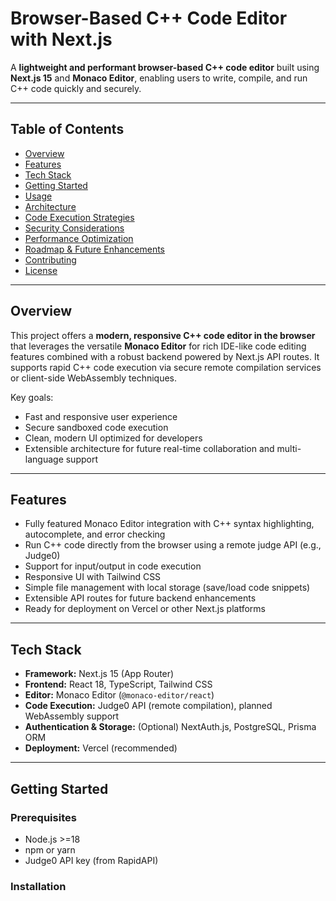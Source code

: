 # Browser-Based C++ Code Editor with Next.js

A **lightweight and performant browser-based C++ code editor** built using **Next.js 15** and **Monaco Editor**, enabling users to write, compile, and run C++ code quickly and securely.

---

## Table of Contents

- [Overview](#overview)
- [Features](#features)
- [Tech Stack](#tech-stack)
- [Getting Started](#getting-started)
- [Usage](#usage)
- [Architecture](#architecture)
- [Code Execution Strategies](#code-execution-strategies)
- [Security Considerations](#security-considerations)
- [Performance Optimization](#performance-optimization)
- [Roadmap & Future Enhancements](#roadmap--future-enhancements)
- [Contributing](#contributing)
- [License](#license)

---

## Overview

This project offers a **modern, responsive C++ code editor in the browser** that leverages the versatile **Monaco Editor** for rich IDE-like code editing features combined with a robust backend powered by Next.js API routes. It supports rapid C++ code execution via secure remote compilation services or client-side WebAssembly techniques.

Key goals:
- Fast and responsive user experience
- Secure sandboxed code execution
- Clean, modern UI optimized for developers
- Extensible architecture for future real-time collaboration and multi-language support

---

## Features

- Fully featured Monaco Editor integration with C++ syntax highlighting, autocomplete, and error checking
- Run C++ code directly from the browser using a remote judge API (e.g., Judge0)
- Support for input/output in code execution
- Responsive UI with Tailwind CSS
- Simple file management with local storage (save/load code snippets)
- Extensible API routes for future backend enhancements
- Ready for deployment on Vercel or other Next.js platforms

---

## Tech Stack

- **Framework:** Next.js 15 (App Router)
- **Frontend:** React 18, TypeScript, Tailwind CSS
- **Editor:** Monaco Editor (`@monaco-editor/react`)
- **Code Execution:** Judge0 API (remote compilation), planned WebAssembly support
- **Authentication & Storage:** (Optional) NextAuth.js, PostgreSQL, Prisma ORM
- **Deployment:** Vercel (recommended)

---

## Getting Started

### Prerequisites

- Node.js >=18
- npm or yarn
- Judge0 API key (from RapidAPI)

### Installation

